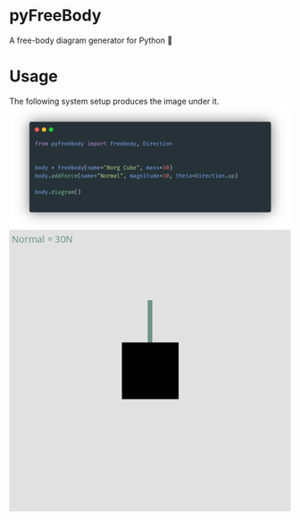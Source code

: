 # pyFreeBody
A free-body diagram generator for Python 🔲

# Usage
The following system setup produces the image under it.
![simple demo](./examples/simple.png)
![simple demo reult](./examples/simple.out.png)
